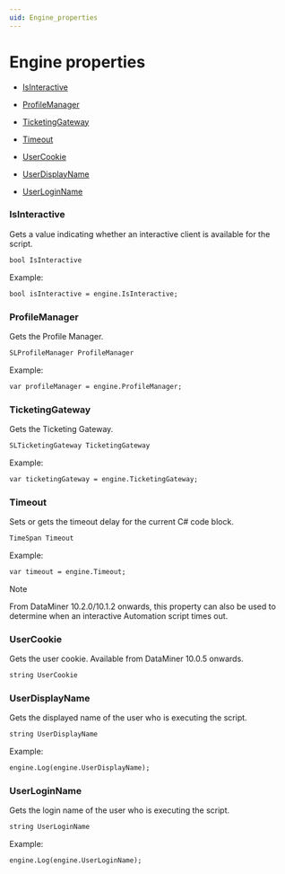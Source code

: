 ```yaml
---
uid: Engine_properties
---
```


# Engine properties

- [IsInteractive](#isinteractive)

- [ProfileManager](#profilemanager)

- [TicketingGateway](#ticketinggateway)

- [Timeout](#timeout)

- [UserCookie](#usercookie)

- [UserDisplayName](#userdisplayname)

- [UserLoginName](#userloginname)

### IsInteractive

Gets a value indicating whether an interactive client is available for the script.

```txt
bool IsInteractive
```

Example:

```txt
bool isInteractive = engine.IsInteractive;
```

### ProfileManager

Gets the Profile Manager.

```txt
SLProfileManager ProfileManager
```

Example:

```txt
var profileManager = engine.ProfileManager;
```

### TicketingGateway

Gets the Ticketing Gateway.

```txt
SLTicketingGateway TicketingGateway
```

Example:

```txt
var ticketingGateway = engine.TicketingGateway;
```

### Timeout

Sets or gets the timeout delay for the current C# code block.

```txt
TimeSpan Timeout
```

Example:

```txt
var timeout = engine.Timeout;
```

> [!NOTE]
> From DataMiner 10.2.0/10.1.2 onwards, this property can also be used to determine when an interactive Automation script times out.

### UserCookie

Gets the user cookie. Available from DataMiner 10.0.5 onwards.

```txt
string UserCookie
```

### UserDisplayName

Gets the displayed name of the user who is executing the script.

```txt
string UserDisplayName
```

Example:

```txt
engine.Log(engine.UserDisplayName);
```

### UserLoginName

Gets the login name of the user who is executing the script.

```txt
string UserLoginName
```

Example:

```txt
engine.Log(engine.UserLoginName);
```
